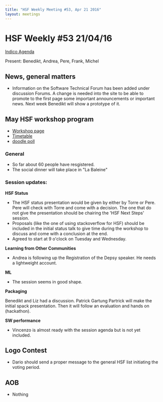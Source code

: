 ```yaml
---
title: "HSF Weekly Meeting #53, Apr 21 2016"
layout: meetings
---
```


# HSF Weekly #53 21/04/16

[Indico Agenda](https://indico.cern.ch/event/523494/)

Present: Benedikt, Andrea, Pere, Frank, Michel

## News, general matters

- Information on the Software Technical Forum has been added under discussion
  Forums. A change is needed into the site to be able to promote to the first
  page some important announcements or important news. Next week Benedikt will
  show a prototype of it.

## May HSF workshop program

- [Workshop page](https://indico.cern.ch/event/496146/)
- [Timetable](https://indico.cern.ch/event/496146/other-view?view=standard)
- [doodle poll](http://doodle.com/poll/8hpxredhnci2i8xh)

### General

- So far about 60 people have resgistered.
- The social dinner will take place in "La Baleine"

### Session updates:

**HSF Status**

- The HSF status presentation would be given by either by Torre or Pere. Pere
  will check with Torre and come with a decision. The one that do not give the
  presentation should be chairing the 'HSF Next Steps' session.
- Proposals (like the one of using stackoverflow for HSF) should be included in
  the initial status talk to give time during the workshop to discuss and come
  with a conclusion at the end.
- Agreed to start at 9 o'clock on Tuesday and Wednesday.

**Learning from Other Communities**

- Andrea is following up the Registration of the Depsy speaker. He needs a
  lightweight account.

**ML**

- The session seems in good shape.

**Packaging**

Benedikt and Liz had a discussion. Patrick Gartung Partrick will make the
initial spack presentation. Then it will follow an evaluation and hands on
(hackathon).

**SW performance**

- Vincenzo is almost ready with the session agenda but is not yet included.

## Logo Contest

- Dario should send a proper message to the general HSF list initiating the
  voting period.

## AOB

- Nothing
